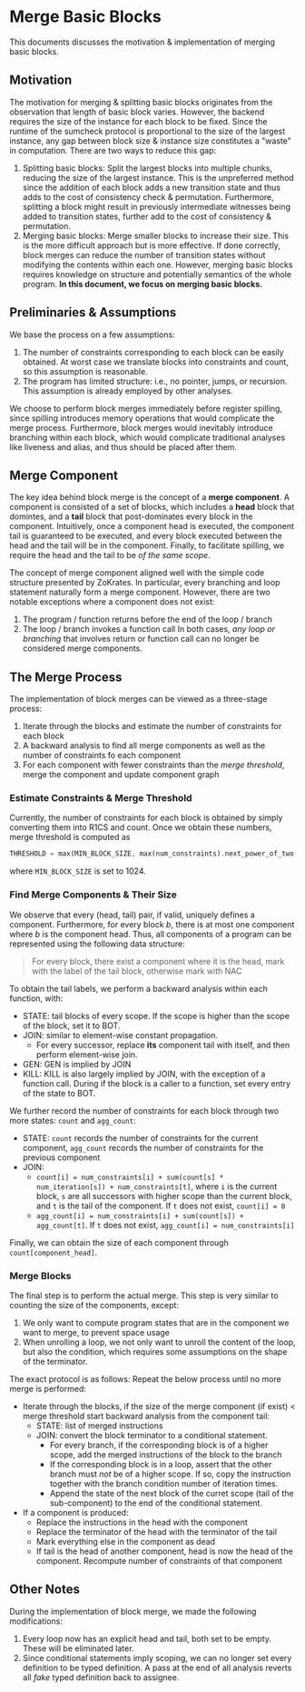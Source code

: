 # Merge Basic Blocks

This documents discusses the motivation & implementation of merging basic blocks.

## Motivation

The motivation for merging & splitting basic blocks originates from the observation that length of basic block varies. However, the backend requires the size of the instance for each block to be fixed. Since the runtime of the sumcheck protocol is proportional to the size of the largest instance, any gap between block size & instance size constitutes a "waste" in computation. There are two ways to reduce this gap:
1. Splitting basic blocks: Split the largest blocks into multiple chunks, reducing the size of the largest instance. This is the unpreferred method since the addition of each block adds a new transition state and thus adds to the cost of consistency check & permutation. Furthermore, splitting a block might result in previously intermediate witnesses being added to transition states, further add to the cost of consistency & permutation.
2. Merging basic blocks: Merge smaller blocks to increase their size. This is the more difficult approach but is more effective. If done correctly, block merges can reduce the number of transition states without modifying the contents within each one. However, merging basic blocks requires knowledge on structure and potentially semantics of the whole program. **In this document, we focus on merging basic blocks.**

## Preliminaries & Assumptions
We base the process on a few assumptions:
1. The number of constraints corresponding to each block can be easily obtained. At worst case we translate blocks into constraints and count, so this assumption is reasonable.
2. The program has limited structure: i.e., no pointer, jumps, or recursion. This assumption is already employed by other analyses.

We choose to perform block merges immediately before register spilling, since spilling introduces memory operations that would complicate the merge process. Furthermore, block merges would inevitably introduce branching within each block, which would complicate traditional analyses like liveness and alias, and thus should be placed after them.

## Merge Component
The key idea behind block merge is the concept of a **merge component**. A component is consisted of a set of blocks, which includes a **head** block that domintes, and a **tail** block that post-dominates every block in the component. Intuitively, once a component head is executed, the component tail is guaranteed to be executed, and every block executed between the head and the tail will be in the component. Finally, to facilitate spilling, we require the head and the tail to be _of the same scope_.

The concept of merge component aligned well with the simple code structure presented by ZoKrates. In particular, every branching and loop statement naturally form a merge component. However, there are two notable exceptions where a component does not exist:
1. The program / function returns before the end of the loop / branch
2. The loop / branch invokes a function call
In both cases, _any loop or branching_ that involves return or function call can no longer be considered merge components.

## The Merge Process
The implementation of block merges can be viewed as a three-stage process:
1. Iterate through the blocks and estimate the number of constraints for each block
2. A backward analysis to find all merge components as well as the number of constraints fo each component
3. For each component with fewer constraints than the _merge threshold_, merge the component and update component graph

### Estimate Constraints & Merge Threshold
Currently, the number of constraints for each block is obtained by simply converting them into R1CS and count. Once we obtain these numbers, merge threshold is computed as
```rust
THRESHOLD = max(MIN_BLOCK_SIZE, max(num_constraints).next_power_of_two())
```
where `MIN_BLOCK_SIZE` is set to 1024.

### Find Merge Components & Their Size
We observe that every (head, tail) pair, if valid, uniquely defines a component. Furthermore, for every block $b$, there is at most one component where $b$ is the component head. Thus, all components of a program can be represented using the following data structure:
> For every block, there exist a component where it is the head, mark with the label of the tail block, otherwise mark with NAC

To obtain the tail labels, we perform a backward analysis within each function, with:
- STATE: tail blocks of every scope. If the scope is higher than the scope of the block, set it to BOT.
- JOIN: similar to element-wise constant propagation.
  - For every successor, replace **its** component tail with itself, and then perform element-wise join.
- GEN: GEN is implied by JOIN
- KILL: KILL is also largely implied by JOIN, with the exception of a function call. During if the block is a caller to a function, set every entry of the state to BOT.

We further record the number of constraints for each block through two more states: `count` and `agg_count`:
- STATE: `count` records the number of constraints for the current component, `agg_count` records the number of constraints for the previous component
- JOIN:
  - `count[i] = num_constraints[i] + sum(count[s] * num_iteration[s]) + num_constraints[t]`, where `i` is the current block, `s` are all successors with higher scope than the current block, and `t` is the tail of the component. If `t` does not exist, `count[i] = 0`
  - `agg_count[i] = num_constraints[i] + sum(count[s]) + agg_count[t]`. If `t` does not exist, `agg_count[i] = num_constraints[i]`

Finally, we can obtain the size of each component through `count[component_head]`.

### Merge Blocks
The final step is to perform the actual merge. This step is very similar to counting the size of the components, except:
1. We only want to compute program states that are in the component we want to merge, to prevent space usage
2. When unrolling a loop, we not only want to unroll the content of the loop, but also the condition, which requires some assumptions on the shape of the terminator.

The exact protocol is as follows:
Repeat the below process until no more merge is performed:
- Iterate through the blocks, if the size of the merge component (if exist) < merge threshold start backward analysis from the component tail:
  - STATE: list of merged instructions
  - JOIN: convert the block terminator to a conditional statement.
    - For every branch, if the corresponding block is of a higher scope, add the merged instructions of the block to the branch
    - If the corresponding block is in a loop, assert that the other branch must _not_ be of a higher scope. If so, copy the instruction together with the branch condition number of iteration times.
    - Append the state of the next block of the curret scope (tail of the sub-component) to the end of the conditional statement.
- If a component is produced:
  - Replace the instructions in the head with the component
  - Replace the terminator of the head with the terminator of the tail
  - Mark everything else in the component as dead
  - If tail is the head of another component, head is now the head of the component. Recompute number of constraints of that component

## Other Notes
During the implementation of block merge, we made the following modifications:
1. Every loop now has an explicit head and tail, both set to be empty. These will be eliminated later.
2. Since conditional statements imply scoping, we can no longer set every definition to be typed definition. A pass at the end of all analysis reverts all _fake_ typed definition back to assignee.